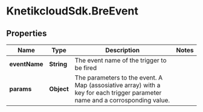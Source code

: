 # KnetikcloudSdk.BreEvent

## Properties
Name | Type | Description | Notes
------------ | ------------- | ------------- | -------------
**eventName** | **String** | The event name of the trigger to be fired | 
**params** | **Object** | The parameters to the event. A Map (assosiative array) with a key for each trigger parameter name and a corrosponding value. | 


